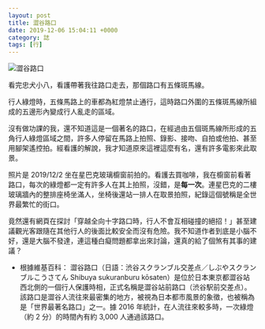 ```yaml
---
layout: post
title: 澀谷路口
date: 2019-12-06 15:04:11 +0000
category: 誌
tags: [行]
---
```

![澀谷路口](/blog/assets/images/2019/shibuya.jpg "澀谷路口")<br />

<!--more-->

看完忠犬小八，看護帶著我往路口走去，那個路口有五條斑馬線。

行人綠燈時，五條馬路上的車都為紅燈禁止通行，這時路口外圍的五條斑馬線所組成的五邊形內變成行人亂走的區域。

沒有做功課的我，還不知道這是一個著名的路口，在經過由五個斑馬線所形成的五角行人綠燈區域之間，許多人停留在馬路上拍照、錄影、接吻、自拍或他拍、甚至用腳架遙控拍。經看護的解說，我才知道原來這裡這麼有名，還有許多電影來此取景。

照片是 2019/12/2 坐在星巴克玻璃櫥窗前拍的。看護去買咖啡，我在櫥窗前看著路口，每次的綠燈都一定有許多人在其上拍照，沒錯，是<b>每一次</b>。連星巴克的二樓玻璃牆內的整排座椅坐滿人，坐椅後還站一排人在取景拍照，紀錄這個號稱是全世界最繁忙的街口。

竟然還有網頁在探討「穿越全向十字路口時，行人不會互相碰撞的絕招！」甚至建議觀光客跟隨在其他行人的後面比較安全而沒有危險。我不知道作者到底是小腦不好，還是大腦不發達，連這種白癡問題都拿出來討論，還真的給了個煞有其事的建議？

- 根據維基百科：
澀谷路口（日語：渋谷スクランブル交差点／しぶやスクランブルこうさてん Shibuya sukuranburu kōsaten）是位於日本東京都澀谷站西北側的一個行人保護時相，正式名稱是澀谷站前路口（渋谷駅前交差点）。該路口是澀谷人流往來最密集的地方，被視為日本都市風景的象徵，也被稱為是「世界最著名路口」之一。據 2016 年統計，在人流往來較多時，一次綠燈（約 2 分）的時間內有約 3,000 人通過該路口。
